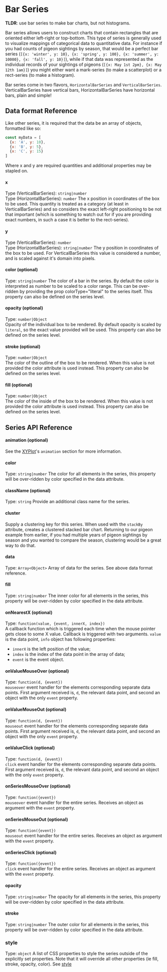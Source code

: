 # Bar Series

**TLDR**: use bar series to make bar charts, but not histograms.

Bar series allows users to construct charts that contain rectangles that are oriented either left-right or top-bottom. This type of series is generally used to visualize mappings of categorical data to quantitative data. For instance if you had counts of pigeon sightings by season, that would be a perfect bar series (`[{x: 'winter', y: 10}, {x: 'spring', y: 100}, {x: 'summer', y: 10000}, {x: 'fall', y: 10}]`), while if that data was represented as the individual records of your sightings of pigeons (`[{x: May 1st 2pm}, {x: May 12th 1am}]`) you might either want a mark-series (to make a scatterplot) or a rect-series (to make a histogram).

<!-- INJECT:"BarChart" -->

Bar series come in two flavors, `HorizontalBarSeries` and `VerticalBarSeries`. VerticalBarSeries have vertical bars, HorizontalBarSeries have horizontal bars, plain and simple!

<!-- INJECT:"StackedHorizontalBarChart" -->

## Data format Reference

Like other series, it is required that the data be an array of objects, formatted like so:


```javascript
const myData = [
  {x: 'A', y: 10},
  {x: 'B', y: 5},
  {x: 'C', y: 15}
]
```

Where x and y are required quantities and additional properties may be stapled on.

#### x
Type (VerticalBarSeries): `string|number`  
Type (HorizontalBarSeries): `number`
The x position in coordinates of the box to be used. This quantity is treated as a category (at least in VerticalBarSeries) and so considers the exact left-right positioning to be not that important (which is something to watch out for if you are providing exact numbers, in such a case it is better to the rect-series).

#### y
Type (VerticalBarSeries): `number`  
Type (HorizontalBarSeries): `string|number`
The y position in coordinates of the box to be used. For VerticalBarSeries this value is considered a number, and is scaled against it's domain into pixels.

#### color (optional)
Type: `string|number`
The color of a bar in the series. By default the color is interpreted as number to be scaled to a color range. This can be over-ridden by providing the prop colorType="literal" to the series itself. This property can also be defined on the series level.

#### opacity (optional)
Type: `number|Object`  
Opacity of the individual box to be rendered. By default opacity is scaled by `literal`, so the exact value provided will be used. This property can also be defined on the series level.

#### stroke (optional)
Type: `number|Object`  
The color of the outline of the box to be rendered. When this value is not provided the color attribute is used instead. This property can also be defined on the series level.

#### fill (optional)
Type: `number|Object`  
The color of the inside of the box to be rendered. When this value is not provided the color attribute is used instead. This property can also be defined on the series level.

## Series API Reference

#### animation (optional)  
See the [XYPlot](xy-plot.md)'s `animation` section for more information.

#### color
Type: `string|number`
The color for all elements in the series, this property will be over-ridden by color specified in the data attribute.

#### className (optional)
Type: `string`
Provide an additional class name for the series.

#### cluster
Supply a clustering key for this series.
When used with the `stackBy` attribute, creates a clustered stacked bar chart. Returning to our pigeon example from earlier, if you had multiple years of pigeon sightings by season and you wanted to compare the season, clustering would be a great way to do that.

<!-- INJECT:"ClusteredStackedVerticalBarChart" -->

#### data
Type: `Array<Object>`
Array of data for the series. See above data format reference.

#### fill
Type: `string|number`
The inner color for all elements in the series, this property will be over-ridden by color specified in the data attribute.

#### onNearestX (optional)
Type: `function(value, {event, innerX, index})`  
A callback function which is triggered each time when the mouse pointer gets close to some X value.
Callback is triggered with two arguments. `value` is the data point, `info` object has following properties:
- `innerX` is the left position of the value;
- `index` is the index of the data point in the array of data;
- `event` is the event object.

#### onValueMouseOver (optional)
Type: `function(d, {event})`  
`mouseover` event handler for the elements corresponding separate data points. First argument received is, `d`, the relevant data point, and second an object with the only `event` property.

#### onValueMouseOut (optional)
Type: `function(d, {event})`  
`mouseout` event handler for the elements corresponding separate data points. First argument received is, `d`, the relevant data point, and second an object with the only `event` property.  

#### onValueClick (optional)
Type: `function(d, {event})`  
`click` event handler for the elements corresponding separate data points. First argument received is, `d`, the relevant data point, and second an object with the only `event` property.  

#### onSeriesMouseOver (optional)
Type: `function({event})`  
`mouseover` event handler for the entire series. Receives an object as argument with the `event` property.

#### onSeriesMouseOut (optional)
Type: `function({event})`  
`mouseout` event handler for the entire series. Receives an object as argument with the `event` property.

#### onSeriesClick (optional)
Type: `function({event})`  
`click` event handler for the entire series. Receives an object as argument with the `event` property.

#### opacity
Type: `string|number`
The opacity for all elements in the series, this property will be over-ridden by color specified in the data attribute.

#### stroke
Type: `string|number`
The outer color for all elements in the series, this property will be over-ridden by color specified in the data attribute.

### style
Type: `object`
A list of CSS properties to style the series outside of the explicitly set properties. Note that it will override all other properties (ie fill, stroke, opacity, color). See [style](style.md)
